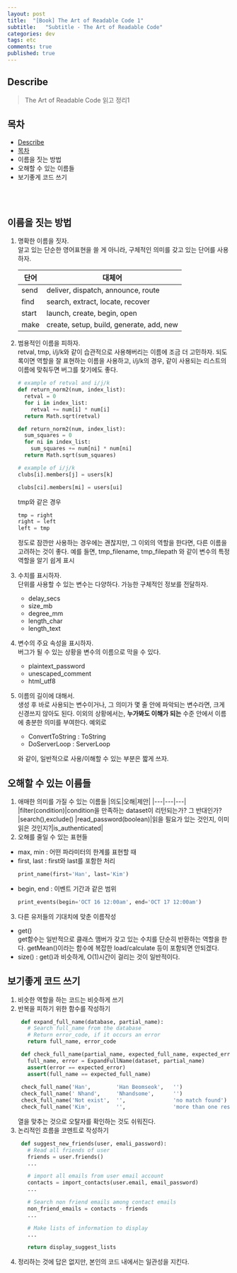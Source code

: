 ```yaml
---
layout: post
title:  "[Book] The Art of Readable Code 1"
subtitle:   "Subtitle - The Art of Readable Code"
categories: dev
tags: etc
comments: true
published: true
---
```

## Describe
> The Art of Readable Code 읽고 정리1<br>

## 목차 
- [Describe](#describe)
- [목차](#목차)
- [<a name="jump1">이름을 짓는 방법</a>](#이름을-짓는-방법)
- [<a name="jump2">오해할 수 있는 이름들</a>](#오해할-수-있는-이름들)
- [<a name="jump3">보기좋게 코드 쓰기</a>](#보기좋게-코드-쓰기)

<br><br>

## <a name="jump1">이름을 짓는 방법</a>
1. 명확한 이름을 짓자.<br>알고 있는 단순한 영어표현을 쓸 게 아니라, 구체적인 의미를 갖고 있는 단어를 사용하자. 

    |단어|대체어|
    |---|---|
    |send|deliver, dispatch, announce, route|
    |find|search, extract, locate, recover|
    |start|launch, create, begin, open|
    |make|create, setup, build, generate, add, new|
2. 범용적인 이름을 피하자.<br>retval, tmp, i/j/k와 같이 습관적으로 사용해버리는 이름에 조금 더 고민하자. 되도록이면 역할을 잘 표현하는 이름을 사용하고, i/j/k의 경우, 같이 사용되는 리스트의 이름에 맞춰두면 버그를 찾기에도 좋다.
    ```python
    # example of retval and i/j/k
    def return_norm2(num, index_list):
      retval = 0
      for i in index_list:
        retval += num[i] * num[i]
      return Math.sqrt(retval)

    def return_norm2(num, index_list):
      sum_squares = 0
      for ni in index_list:
        sum_squares += num[ni] * num[ni]
      return Math.sqrt(sum_squares)

    # example of i/j/k
    clubs[i].members[j] = users[k]

    clubs[ci].members[mi] = users[ui]
    ```
    tmp와 같은 경우
    ```python
    tmp = right
    right = left
    left = tmp
    ```
    정도로 잠깐만 사용하는 경우에는 괜찮지만, 그 이외의 역할을 한다면, 다른 이름을 고려하는 것이 좋다. 예를 들면, tmp_filename, tmp_filepath 와 같이 변수의 특정 역할을 알기 쉽게 표시
3. 수치를 표시하자.<br>단위를 사용할 수 있는 변수는 다양하다. 가능한 구체적인 정보를 전달하자.
   - delay_secs
   - size_mb
   - degree_mm
   - length_char
   - length_text
4. 변수의 주요 속성을 표시하자. <br>버그가 될 수 있는 상황을 변수의 이름으로 막을 수 있다. 
   - plaintext_password
   - unescaped_comment
   - html_utf8
5. 이름의 길이에 대해서. <br>생성 후 바로 사용되는 변수이거나, 그 의미가 몇 줄 안에 파악되는 변수라면, 크게 신경쓰지 않아도 된다. 이외의 상황에서는, **누가봐도 이해가 되는** 수준 안에서 이름에 충분한 의미를 부여한다. 예외로
   - ConvertToString : ToString
   - DoServerLoop : ServerLoop
  
    와 같이, 일반적으로 사용/이해할 수 있는 부분은 짧게 쓰자.
   
## <a name="jump2">오해할 수 있는 이름들</a>
1. 애매한 의미를 가질 수 있는 이름들
   |의도|오해|제안|
   |---|---|---|
   |filter(condition)|condition을 만족하는 dataset이 리턴되는가? 그 반대인가?|search(),exclude()
   |read_password(boolean)|읽을 필요가 있는 것인지, 이미 읽은 것인지?|is_authenticated|
2. 오해를 줄일 수 있는 표현들
  - max, min : 어떤 파라미터의 한계를 표현할 때
  - first, last : first와 last를 포함한 처리
    ```python
    print_name(first='Han', last='Kim')
    ```
  - begin, end : 이벤트 기간과 같은 범위
    ```python
    print_events(begin='OCT 16 12:00am', end='OCT 17 12:00am')
    ```
3. 다른 유저들의 기대치에 맞춘 이름작성
  - get()<br>get함수는 일반적으로 클래스 맴버가 갖고 있는 수치를 단순히 반환하는 역할을 한다. getMean()이라는 함수에 복잡한 load/calculate 등이 포함되면 안되겠다.
  - size() : get()과 비슷하게, O(1)시간이 걸리는 것이 일반적이다.

## <a name="jump3">보기좋게 코드 쓰기</a>
1. 비슷한 역할을 하는 코드는 비슷하게 쓰기
2. 반복을 피하기 위한 함수를 작성하기
   ```python
    def expand_full_name(database, partial_name):
      # Search full_name from the database
      # Return error_code, if it occurs an error
      return full_name, error_code 

    def check_full_name(partial_name, expected_full_name, expected_error):
      full_name, error = ExpandFullName(dataset, partial_name)
      assert(error == expected_error)
      assert(full_name == expected_full_name)
    
    check_full_name('Han',        'Han Beomseok',   '')
    check_full_name(' Nhand',     'Nhandsome',      '')
    check_full_name('Not exist',  '',               'no match found')
    check_full_name('Kim',        '',               'more than one result')
   ```
   열을 맞추는 것으로 오탈자를 확인하는 것도 쉬워진다.
3. 논리적인 흐름을 코멘트로 작성하기
   ```python
    def suggest_new_friends(user, emali_password):
      # Read all friends of user
      friends = user.friends()
      ...

      # import all emails from user email account
      contacts = import_contacts(user.email, email_password)
      ...

      # Search non friend emails among contact emails
      non_friend_emails = contacts - friends
      ...

      # Make lists of information to display
      ...

      return display_suggest_lists
   ```
4. 정리하는 것에 답은 없지만, 본인의 코드 내에서는 일관성을 지킨다. 

